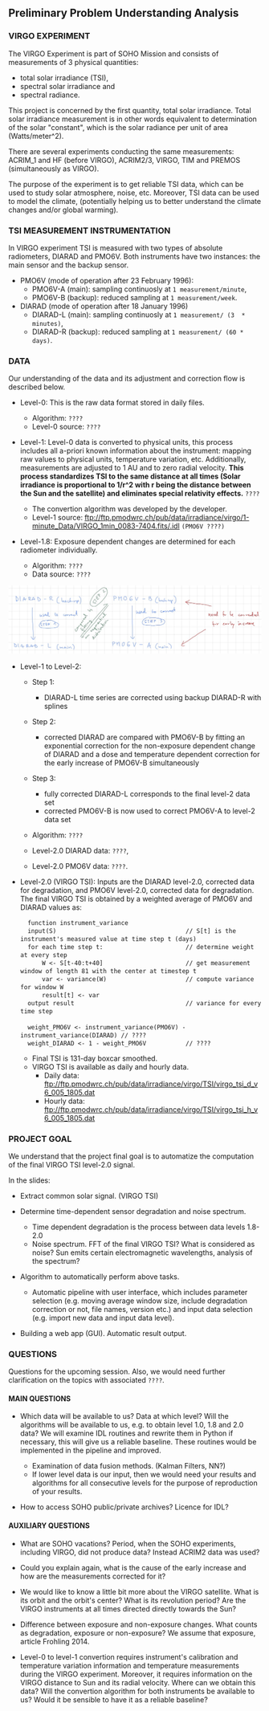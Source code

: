 ## Preliminary Problem Understanding Analysis

### VIRGO EXPERIMENT 

The VIRGO Experiment is part of SOHO Mission and consists of measurements of 3 physical quantities:
* total solar irradiance (TSI),
* spectral solar irradiance and
* spectral radiance. 

This project is concerned by the first quantity, total solar irradiance.  Total solar irradiance measurement is in other 
words equivalent to determination of the solar "constant", which is the solar radiance per unit of area (Watts/meter^2). 

There are several experiments conducting the same measurements: ACRIM_1 and HF (before VIRGO), ACRIM2/3, VIRGO, TIM and 
PREMOS (simultaneously as VIRGO).

The purpose of the experiment is to get reliable TSI data, which can be used to study solar atmosphere, noise, etc. 
Moreover, TSI data can be used to model the climate, (potentially helping us to better understand the climate changes and/or 
global warming).

### TSI MEASUREMENT INSTRUMENTATION 

In VIRGO experiment TSI is measured with two types of absolute radiometers, DIARAD and PMO6V. Both instruments have
two instances: the main sensor and the backup sensor.
* PMO6V (mode of operation after 23 February 1996): 
    * PMO6V-A (main): sampling continuosly at ```1 measurement/minute```,
    * PMO6V-B (backup): reduced sampling at ```1 measurement/week```.
* DIARAD (mode of operation after 18 January 1996)
    * DIARAD-L (main): sampling continuosly at ```1 measurement/ (3  * minutes)```,
    * DIARAD-R (backup): reduced sampling at ```1 measurement/ (60 * days)```.
    

### DATA

Our understanding of the data and its adjustment and correction flow is described below.

* Level-0: This is the raw data format stored in daily files.
    * Algorithm: ```????```
    * Level-0 source: ```????```

* Level-1: Level-0 data is converted to physical units, this process includes all a-priori
known information about the instrument: mapping raw values to physical units, temperature variation, etc. Additionally,
measurements are adjusted to 1 AU and to zero radial velocity. **This process standardizes TSI to the same distance at all
times (Solar irradiance is proportional to 1/r^2 with r being the distance between the Sun and the satellite) and eliminates
special relativity effects.** ```????```
    * The convertion algorithm was developed by the developer.
    * Level-1 source: ftp://ftp.pmodwrc.ch/pub/data/irradiance/virgo/1-minute_Data/VIRGO_1min_0083-7404.fits/.idl 
    ```(PMO6V ????)```

* Level-1.8: Exposure dependent changes are determined for each radiometer individually.
    * Algorithm: ```????```
    * Data source: ```????```

![From Level-1 to Level-2](Level1ToLevel2.jpg)

* Level-1 to Level-2:
    * Step 1:
        * DIARAD-L time series are corrected using backup DIARAD-R with splines
    * Step 2:
        * corrected DIARAD are compared with PMO6V-B by fitting an exponential correction for the non-exposure dependent
          change of DIARAD and a dose and temperature dependent correction for the early increase of PMO6V-B simultaneously
    * Step 3:
        * fully corrected DIARAD-L corresponds to the final level-2 data set
        * corrected PMO6V-B is now used to correct PMO6V-A to level-2 data set

    * Algorithm: ```????``` 
    * Level-2.0 DIARAD data: ```????```,
    * Level-2.0 PMO6V data: ```????```.

* Level-2.0 (VIRGO TSI): Inputs are the DIARAD level-2.0, corrected data for degradation, 
and PMO6V level-2.0, corrected data for degradation. The final VIRGO TSI is obtained by a weighted average of PMO6V
and DIARAD values as: 
        
        function instrument_variance
        input(S)                                    // S[t] is the instrument's measured value at time step t (days)
        for each time step t:                       // determine weight at every step
            W <- S[t-40:t+40]                       // get measurement window of length 81 with the center at timestep t
            var <- variance(W)                      // compute variance for window W
            result[t] <- var
        output result                               // variance for every time step
        
        weight_PMO6V <- instrument_variance(PMO6V) - instrument_variance(DIARAD) // ????
        weight_DIARAD <- 1 - weight_PMO6V           // ????
        
    * Final TSI is 131-day boxcar smoothed.
    * VIRGO TSI is available as daily and hourly data.
        * Daily data: ftp://ftp.pmodwrc.ch/pub/data/irradiance/virgo/TSI/virgo_tsi_d_v6_005_1805.dat
        * Hourly data: ftp://ftp.pmodwrc.ch/pub/data/irradiance/virgo/TSI/virgo_tsi_h_v6_005_1805.dat
    

### PROJECT GOAL

We understand that the project final goal is to automatize the computation of the final VIRGO TSI level-2.0 signal.

In the slides:
* Extract common solar signal. (VIRGO TSI)
* Determine time-dependent sensor degradation and noise spectrum.
    * Time dependent degradation is the process between data levels 1.8-2.0
    * Noise spectrum. FFT of the final VIRGO TSI? What is considered as noise? Sun emits certain electromagnetic wavelengths,
    analysis of the spectrum?
* Algorithm to automatically perform above tasks. 
    * Automatic pipeline with user interface, which includes parameter selection (e.g. moving average window size, include
    degradation correction or not, file names, version etc.) and input data selection (e.g. import new data and input data level).
    
* Building a web app (GUI). Automatic result output.


### QUESTIONS

Questions for the upcoming session. Also, we would need further clarification on the topics with associated ```????```.

#### MAIN QUESTIONS

- Which data will be available to us? Data at which level? Will the algorithms will be available to us, e.g. to obtain
level 1.0, 1.8 and 2.0 data? We will examine IDL routines and rewrite them in Python if necessary, this will
give us a reliable baseline. These routines would be implemented in the pipeline and improved.
    * Examination of data fusion methods. (Kalman Filters, NN?)
    * If lower level data is our input, then we would need your results and algorithms for all consecutive levels for 
    the purpose of reproduction of your results.

- How to access SOHO public/private archives? Licence for IDL?

#### AUXILIARY QUESTIONS

- What are SOHO vacations? Period, when the SOHO experiments, including VIRGO, did not produce data? Instead ACRIM2 data
was used?

- Could you explain again, what is the cause of the early increase and how are the measurements corrected for it?

- We would like to know a little bit more about the VIRGO satellite. What is its orbit and the orbit's center?
What is its revolution period? Are the VIRGO instruments at all times directed directly towards the Sun?

- Difference between exposure and non-exposure changes. What counts as degradation, exposure or non-exposure? We assume
that exposure, article Frohling 2014. 

- Level-0 to level-1 convertion requires instrument's calibration and temperature variation information and temperature
measurements during the VIRGO experiment. Moreover, it requires information on the VIRGO distance to Sun and its radial velocity.
 Where can we obtain this data? Will the convertion algorithm for both instruments be available to us? Would it be sensible
 to have it as a reliable baseline?